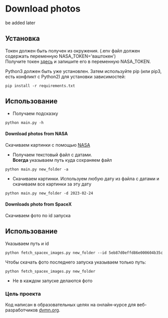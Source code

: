 # Download photos
be added later



## Установка

Токен должен быть получен из окружения. (.env файл должен содержать переменную NASA_TOKEN='ваштокен')  
Получите токен [здесь](https://api.nasa.gov/) и запишите его в переменную NASA_TOKEN.


Python3 должен быть уже установлен. Затем используйте pip (или pip3, есть конфликт с Python2) для установки зависимостей:
```
pip install -r requirements.txt
```


## Использование

* Получаем подсказку
```
python main.py -h
```
#### Download photos from NASA
Скачиваем картинки с помощью [NASA](https://api.nasa.gov/)

* Получаем текстовый файл с датами.  
**Всегда** указываем путь куда сохраняем файл
```
python main.py new_folder -a
```
* Скачиваем картинки.
Используем любую дату из файла с датами
и скачиваем все картинки за эту дату
```
python main.py new_folder -d 2023-02-24
```

#### Downloads photo from SpaceX
Скачиваем фото по id запуска

## Использование

Указываем путь и id
```
python fetch_spacex_images.py new_folder --id 5eb87d0effd86e000604b35c
```
Чтобы скачать фото последнего запуска указываем только путь:
```
python fetch_spacex_images.py new_folder
```
* Не в каждом запуске делаются фото

### Цель проекта
Код написан в образовательных целях на онлайн-курсе для веб-разработчиков [dvmn.org](https://dvmn.org/).